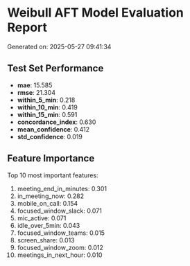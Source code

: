 # Weibull AFT Model Evaluation Report

Generated on: 2025-05-27 09:41:34

## Test Set Performance

- **mae**: 15.585
- **rmse**: 21.304
- **within_5_min**: 0.218
- **within_10_min**: 0.419
- **within_15_min**: 0.591
- **concordance_index**: 0.630
- **mean_confidence**: 0.412
- **std_confidence**: 0.019

## Feature Importance

Top 10 most important features:

1. meeting_end_in_minutes: 0.301
1. in_meeting_now: 0.282
1. mobile_on_call: 0.154
1. focused_window_slack: 0.071
1. mic_active: 0.071
1. idle_over_5min: 0.043
1. focused_window_teams: 0.015
1. screen_share: 0.013
1. focused_window_zoom: 0.012
1. meetings_in_next_hour: 0.010
